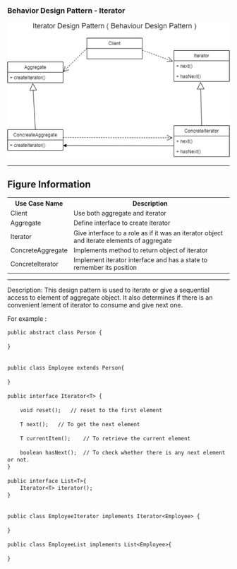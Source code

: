 ### Behavior Design Pattern - Iterator

![Image description](https://github.com/Rapter1990/Design-Pattern-Examples-in-Java/blob/master/images/iterator.png)

<hr>
<h2>Figure Information</h2>

<table>
  <tr>
    <th>Use Case Name</th>
    <th>Description</th>
  </tr>
  <tr>
    <td>Client</td>
    <td>Use both aggregate and iterator</td>
  </tr>
  <tr>
    <td>Aggregate</td>
    <td>Define interface to create iterator</td>
  </tr>
  <tr>
    <td>Iterator</td>
    <td>Give interface to a role as if it was an iterator object and iterate elements of aggregate</td>
  </tr>
  <tr>
    <td>ConcreteAggregate</td>
    <td>Implements method to return object of iterator</td>
  </tr>
  <tr>
    <td>ConcreteIterator</td>
    <td>Implement iterator interface and has a state to remember its position</td>
  </tr>
  
</table>

<hr>
Description:
This design pattern is used to iterate or give a sequential access to element of aggregate object. It also determines if there is an convenient lement of iterator to consume and give next one.

For example :

```
public abstract class Person {

}


public class Employee extends Person{

}

public interface Iterator<T> {

    void reset();   // reset to the first element
    
    T next();   // To get the next element
 
    T currentItem();    // To retrieve the current element
 
    boolean hasNext();  // To check whether there is any next element or not.
}

public interface List<T>{
    Iterator<T> iterator();
}


public class EmployeeIterator implements Iterator<Employee> {

}

public class EmployeeList implements List<Employee>{

}


```
